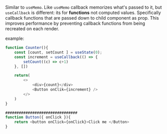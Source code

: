 Similar to `useMemo`. Like `useMemo` callback memorizes what's passed to it, but `useCallback` is different: its for **functions** not computed values. Specifically callback functions that are passed down to child component as prop. This improves performance by preventing callback functions from being recreated on each render.

example:
```js
function Counter(){
	const [count, setCount ] = useState(0);
	const increment = useCallback(() => {
		setCount((c) => c+1)
	}, [])

	return(
		<>
			<div>{count}</div>
			<Button onClik={increment} />
		</>
	)
}

################################
function Button({ onClick }){
	return <button onClick={onClick}>Click me </Button>
}
```

